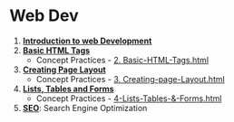 # Web Dev


1. __[Introduction to web Development](./1-Introuction-to-webD.md)__
2. __[Basic HTML Tags](./2-Basic-HTML-Tags.md)__
   - Concept Practices - [2. Basic-HTML-Tags.html](./2-index.html)
3. __[Creating Page Layout](./3-Creating-Page-Layout.md)__
    - Concept Practices - [3. Creating-page-Layout.html](./3-Creating-Page-Layout.html)
4. __[Lists, Tables and Forms](./4-Lists-Tables-and-Forms.md)__
   - Concept Practices - [4-Lists-Tables-&-Forms.html](./4-Lists-Tables-and-Forms.html)
5. __[SEO](./5-SEO.md)__: Search Engine Optimization